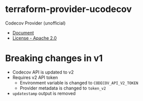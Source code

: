 # terraform-provider-ucodecov

Codecov Provider (unofficial)

- [Document](docs/index.md)
- [License - Apache 2.0](./LICENSE)

# Breaking changes in v1

- Codecov API is updated to v2
- Requires v2 API token
  - Environment variable is changed to `CODECOV_API_V2_TOKEN`
  - Provider metadata is changed to `token_v2`
- `updatestamp` output is removed
